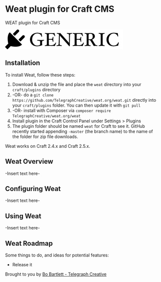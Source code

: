 # Weat plugin for Craft CMS

WEAT plugin for Craft CMS

![Screenshot](resources/screenshots/plugin_logo.png)

## Installation

To install Weat, follow these steps:

1. Download & unzip the file and place the `weat` directory into your `craft/plugins` directory
2.  -OR- do a `git clone https://github.com/TelegraphCreative/weat.org/weat.git` directly into your `craft/plugins` folder.  You can then update it with `git pull`
3.  -OR- install with Composer via `composer require TelegraphCreative/weat.org/weat`
4. Install plugin in the Craft Control Panel under Settings > Plugins
5. The plugin folder should be named `weat` for Craft to see it.  GitHub recently started appending `-master` (the branch name) to the name of the folder for zip file downloads.

Weat works on Craft 2.4.x and Craft 2.5.x.

## Weat Overview

-Insert text here-

## Configuring Weat

-Insert text here-

## Using Weat

-Insert text here-

## Weat Roadmap

Some things to do, and ideas for potential features:

* Release it

Brought to you by [Bo Bartlett - Telegraph Creative](https://telegraphcreative.co/)
